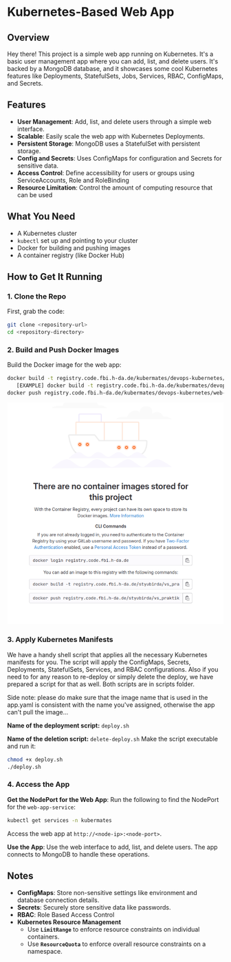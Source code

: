 # Kubernetes-Based Web App

## Overview

Hey there! This project is a simple web app running on Kubernetes. It's a basic user management app where you can add, list, and delete users. It's backed by a MongoDB database, and it showcases some cool Kubernetes features like Deployments, StatefulSets, Jobs, Services, RBAC, ConfigMaps, and Secrets.

## Features

- **User Management**: Add, list, and delete users through a simple web interface.
- **Scalable**: Easily scale the web app with Kubernetes Deployments.
- **Persistent Storage**: MongoDB uses a StatefulSet with persistent storage.
- **Config and Secrets**: Uses ConfigMaps for configuration and Secrets for sensitive data.
- **Access Control**: Define accessibility for users or groups using ServiceAccounts, Role and RoleBinding
- **Resource Limitation**: Control the amount of computing resource that can be used
## What You Need

- A Kubernetes cluster
- `kubectl` set up and pointing to your cluster
- Docker for building and pushing images
- A container registry (like Docker Hub)

## How to Get It Running

### 1. Clone the Repo

First, grab the code:

```bash
git clone <repository-url>
cd <repository-directory>
```

### 2. Build and Push Docker Images

Build the Docker image for the web app:

```bash
docker build -t registry.code.fbi.h-da.de/kubermates/devops-kubernetes/<optional-image-name>:<optional-tag> .
   [EXAMPLE] docker build -t registry.code.fbi.h-da.de/kubermates/devops-kubernetes/web-app:v1.4 .
docker push registry.code.fbi.h-da.de/kubermates/devops-kubernetes/web-app:v1.4
```

![image build instructions](../../../images/documentation/prak_5/image-registry.png)

### 3. Apply Kubernetes Manifests

We have a handy shell script that applies all the necessary Kubernetes manifests for you. The script will apply the ConfigMaps, Secrets, Deployments, StatefulSets, Services, and RBAC configurations.
Also if you need to for any reason to re-deploy or simply delete the deploy, we have prepared a script for that as well. Both scripts are in scripts folder.

Side note: please do make sure that the image name that is used in the app.yaml is consistent with the name you've assigned, otherwise the app can't pull the image...

**Name of the deployment script:** `deploy.sh`

**Name of the deletion script:** `delete-deploy.sh`
Make the script executable and run it:

```bash
chmod +x deploy.sh
./deploy.sh
```

### 4. Access the App

**Get the NodePort for the Web App**:
Run the following to find the NodePort for the `web-app-service`:

```bash
kubectl get services -n kubermates
```

Access the web app at `http://<node-ip>:<node-port>`.

**Use the App**:
Use the web interface to add, list, and delete users. The app connects to MongoDB to handle these operations.

## Notes

- **ConfigMaps**: Store non-sensitive settings like environment and database connection details.
- **Secrets**: Securely store sensitive data like passwords.
- **RBAC**: Role Based Access Control
- **Kubernetes Resource Management**
  - Use **`LimitRange`** to enforce resource constraints on individual containers.
  - Use **`ResourceQuota`** to enforce overall resource constraints on a namespace.



